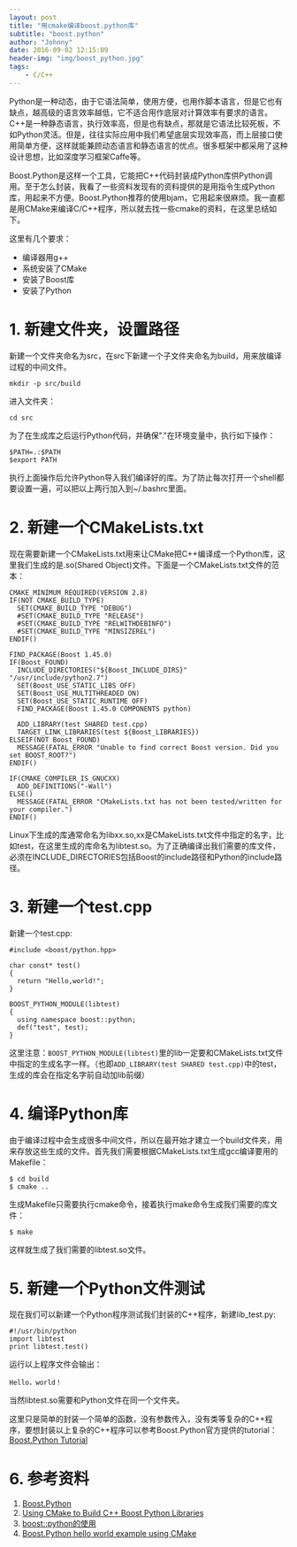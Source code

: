 ```yaml
---
layout: post
title: "用cmake编译boost.python库"
subtitle: "boost.python"
author: "Johnny"
date: 2016-09-02 12:15:09
header-img: "img/boost_python.jpg"
tags: 
    - C/C++
---
```



Python是一种动态，由于它语法简单，使用方便，也用作脚本语言，但是它也有缺点，越高级的语言效率越低，它不适合用作底层对计算效率有要求的语言。C++是一种静态语言，执行效率高，但是也有缺点，那就是它语法比较死板，不如Python灵活。但是，往往实际应用中我们希望底层实现效率高，而上层接口使用简单方便，这样就能兼顾动态语言和静态语言的优点。很多框架中都采用了这种设计思想，比如深度学习框架Caffe等。

Boost.Python是这样一个工具，它能把C++代码封装成Python库供Python调用。至于怎么封装，我看了一些资料发现有的资料提供的是用指令生成Python库，用起来不方便。Boost.Python推荐的使用bjam，它用起来很麻烦。我一直都是用CMake来编译C/C++程序，所以就去找一些cmake的资料，在这里总结如下。

这里有几个要求：


- 编译器用g++
- 系统安装了CMake
- 安装了Boost库
- 安装了Python

# 1. 新建文件夹，设置路径 #

新建一个文件夹命名为src，在src下新建一个子文件夹命名为build，用来放编译过程的中间文件。


    mkdir -p src/build


进入文件夹：

    cd src


为了在生成库之后运行Python代码，并确保"."在环境变量中，执行如下操作：

    $PATH=.:$PATH
    $export PATH


执行上面操作后允许Python导入我们编译好的库。为了防止每次打开一个shell都要设置一遍，可以把以上两行加入到~/.bashrc里面。

# 2. 新建一个CMakeLists.txt #

现在需要新建一个CMakeLists.txt用来让CMake把C++编译成一个Python库，这里我们生成的是.so(Shared Object)文件。下面是一个CMakeLists.txt文件的范本：

    CMAKE_MINIMUM_REQUIRED(VERSION 2.8)
    IF(NOT CMAKE_BUILD_TYPE)
      SET(CMAKE_BUILD_TYPE "DEBUG")
      #SET(CMAKE_BUILD_TYPE "RELEASE")
      #SET(CMAKE_BUILD_TYPE "RELWITHDEBINFO")
      #SET(CMAKE_BUILD_TYPE "MINSIZEREL")
    ENDIF()
    
    FIND_PACKAGE(Boost 1.45.0)
    IF(Boost_FOUND)
      INCLUDE_DIRECTORIES("${Boost_INCLUDE_DIRS}" "/usr/include/python2.7")
      SET(Boost_USE_STATIC_LIBS OFF)
      SET(Boost_USE_MULTITHREADED ON)
      SET(Boost_USE_STATIC_RUNTIME OFF)
      FIND_PACKAGE(Boost 1.45.0 COMPONENTS python)
    
      ADD_LIBRARY(test SHARED test.cpp)
      TARGET_LINK_LIBRARIES(test ${Boost_LIBRARIES})
    ELSEIF(NOT Boost_FOUND)
      MESSAGE(FATAL_ERROR "Unable to find correct Boost version. Did you set BOOST_ROOT?")
    ENDIF()
    
    IF(CMAKE_COMPILER_IS_GNUCXX)
      ADD_DEFINITIONS("-Wall")
    ELSE()
      MESSAGE(FATAL_ERROR "CMakeLists.txt has not been tested/written for your compiler.")
    ENDIF()

Linux下生成的库通常命名为libxx.so,xx是CMakeLists.txt文件中指定的名字，比如test，在这里生成的库命名为libtest.so。为了正确编译出我们需要的库文件，必须在INCLUDE_DIRECTORIES包括Boost的include路径和Python的include路径。


# 3. 新建一个test.cpp #


新建一个test.cpp:

    #include <boost/python.hpp>
    
    char const* test()
    {
      return "Hello,world!";
    }
    
    BOOST_PYTHON_MODULE(libtest)
    {
      using namespace boost::python;
      def("test", test);
    }

这里注意：`BOOST_PYTHON_MODULE(libtest)`里的lib一定要和CMakeLists.txt文件中指定的生成名字一样。（也即`ADD_LIBRARY(test SHARED test.cpp)`中的test，生成的库会在指定名字前自动加lib前缀）


# 4. 编译Python库  #

由于编译过程中会生成很多中间文件，所以在最开始才建立一个build文件夹，用来存放这些生成的文件。首先我们需要根据CMakeLists.txt生成gcc编译要用的Makefile：

    $ cd build
    $ cmake ..

生成Makefile只需要执行cmake命令，接着执行make命令生成我们需要的库文件：

    $ make

这样就生成了我们需要的libtest.so文件。

# 5. 新建一个Python文件测试 #

现在我们可以新建一个Python程序测试我们封装的C++程序，新建lib_test.py:

    #!/usr/bin/python
    import libtest
    print libtest.test()

运行以上程序文件会输出：
    
    Hello，world！

当然libtest.so需要和Python文件在同一个文件夹。

这里只是简单的封装一个简单的函数，没有参数传入，没有类等复杂的C++程序，要想封装以上复杂的C++程序可以参考Boost.Python官方提供的tutorial：[Boost.Python Tutorial](http://www.boost.org/doc/libs/1_61_0/libs/python/doc/html/tutorial/index.html )

# 6. 参考资料 #


1. [Boost.Python](http://www.boost.org/doc/libs/1_61_0/libs/python/doc/html/index.html )
2. [Using CMake to Build C++ Boost Python Libraries](https://www.preney.ca/paul/archives/107#comment-74315 )
3. [boost::python的使用](http://www.cnblogs.com/gaoxing/p/4335148.html )
4. [Boost.Python hello world example using CMake](https://feralchicken.wordpress.com/2013/12/07/boost-python-hello-world-example-using-cmake/ )